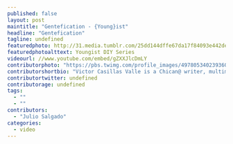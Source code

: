 ```yaml
---
published: false
layout: post
maintitle: "Gentefication - {Young}ist"
headline: "Gentefication"
tagline: undefined
featuredphoto: http://31.media.tumblr.com/25dd144dffe67da17f84093e442deb74/tumblr_n9jgbcagFU1sm7wrao1_r1_1280.jpg
featuredphotoalttext: Youngist DIY Series
videourl: //www.youtube.com/embed/gZXXJlcDmLY
contributorphoto: "https://pbs.twimg.com/profile_images/497805340239360000/Munp5VCa.jpeg"
contributorshortbio: "Victor Casillas Valle is a Chican@ writer, multimedia journalist, radio host, editor, poet, musician, and music industry professional." 
contributortwitter: undefined
contributorage: undefined
tags: 
  - ""
  - ""
contributors: 
  - "Julio Salgado"
categories: 
  - video
---
```

